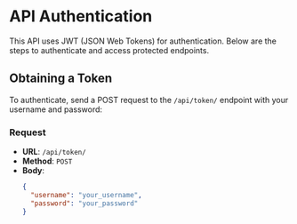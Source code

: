 # API Authentication

This API uses JWT (JSON Web Tokens) for authentication. Below are the steps to authenticate and access protected endpoints.

## Obtaining a Token

To authenticate, send a POST request to the `/api/token/` endpoint with your username and password:

### Request
- **URL**: `/api/token/`
- **Method**: `POST`
- **Body**:
  ```json
  {
    "username": "your_username",
    "password": "your_password"
  }
